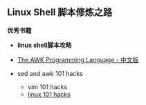 ## Linux Shell 脚本修炼之路



**优秀书籍**

- **linux shell脚本攻略**

- [The AWK Programming Language - 中文版](https://github.com/wuzhouhui/awk)
- sed and awk 101 hacks
  - vim 101 hacks
  - [linux 101 hacks](https://wrfly.gitbooks.io/linux-101-hacks/content/)

